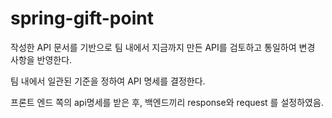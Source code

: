# spring-gift-point

작성한 API 문서를 기반으로 팀 내에서 지금까지 만든 API를 검토하고 통일하여 변경 사항을 반영한다.

팀 내에서 일관된 기준을 정하여 API 명세를 결정한다.

프론트 엔드 쪽의 api명세를 받은 후, 백엔드끼리 response와 request 를 설정하였음.

